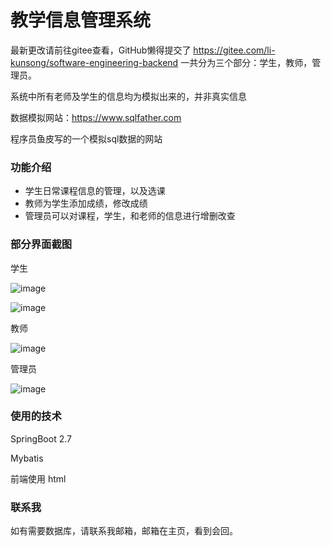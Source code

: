 # 教学信息管理系统
最新更改请前往gitee查看，GitHub懒得提交了
https://gitee.com/li-kunsong/software-engineering-backend
一共分为三个部分：学生，教师，管理员。

系统中所有老师及学生的信息均为模拟出来的，并非真实信息

数据模拟网站：https://www.sqlfather.com

程序员鱼皮写的一个模拟sql数据的网站

### 功能介绍

- 学生日常课程信息的管理，以及选课
- 教师为学生添加成绩，修改成绩
- 管理员可以对课程，学生，和老师的信息进行增删改查

### 部分界面截图

学生

![image](https://user-images.githubusercontent.com/77878723/211138837-280da778-c80c-4081-8e98-48559ea35e4f.png)

![image](https://user-images.githubusercontent.com/77878723/211138850-c3a141d7-cc3b-41d0-9c48-e77ad7a2db24.png)

教师

![image](https://user-images.githubusercontent.com/77878723/211138852-71e696b3-d48a-4bb0-8ab4-d0d970defe29.png)

管理员

![image](https://user-images.githubusercontent.com/77878723/211138857-54910288-f1f9-46cf-92db-7f68296086d0.png)

### 使用的技术

SpringBoot 2.7

Mybatis

前端使用 html



### 联系我

如有需要数据库，请联系我邮箱，邮箱在主页，看到会回。



